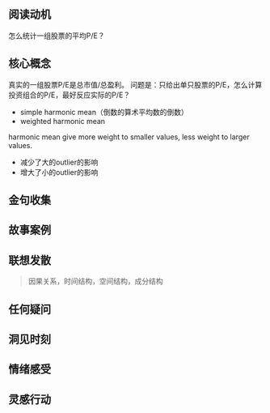 ## 阅读动机
怎么统计一组股票的平均P/E？
## 核心概念
真实的一组股票P/E是总市值/总盈利。
问题是：只给出单只股票的P/E，怎么计算投资组合的P/E，最好反应实际的P/E？
- simple harmonic mean（倒数的算术平均数的倒数）
- weighted harmonic mean

harmonic mean give more weight to smaller values, less weight to larger values.

- 减少了大的outlier的影响
- 增大了小的outlier的影响

## 金句收集

## 故事案例

## 联想发散
> 因果关系，时间结构，空间结构，成分结构
## 任何疑问

## 洞见时刻

## 情绪感受

## 灵感行动